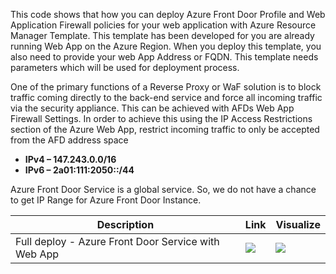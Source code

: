 This code shows that how you can deploy Azure Front Door Profile and Web Application Firewall policies for your web application with Azure Resource Manager Template. This template has been developed for you are already running Web App on the Azure Region. When you deploy this template, you also need to provide your web App Address or FQDN.
This template needs parameters which will be used for deployment process. 

One of the primary functions of a Reverse Proxy or WaF solution is to block traffic coming directly to the back-end service and force all incoming traffic via the security appliance. This can be achieved with AFDs Web App Firewall Settings. In order to achieve this using the IP Access Restrictions section of the Azure Web App, restrict incoming traffic to only be accepted from the AFD address space
*  **IPv4 – 147.243.0.0/16**
*  **IPv6 – 2a01:111:2050::/44**

Azure Front Door Service is a global service. So, we do not have a chance to get IP Range for Azure Front Door Instance.

Description | Link | Visualize
--- | --- | ---
Full deploy - Azure Front Door Service with Web App  | <a href="https://portal.azure.com/#create/Microsoft.Template/uri/https%3A%2F%2Fraw.githubusercontent.com%2Fhasangural%2Faz-front-door%2Fmaster%2Fazuredeploy.json" target="_blank"><img src="http://azuredeploy.net/deploybutton.png"/></a> | <a href="http://armviz.io/#/?load=https%3A%2F%2Fraw.githubusercontent.com%2Fhasangural%2Faz-front-door%2Fmaster%2Fazuredeploy.json" target="_blank"><img src="http://armviz.io/visualizebutton.png"/></a>